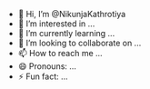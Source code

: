 - 👋 Hi, I’m @NikunjaKathrotiya
- 👀 I’m interested in ...
- 🌱 I’m currently learning ...
- 💞️ I’m looking to collaborate on ...
- 📫 How to reach me ...
- 😄 Pronouns: ...
- ⚡ Fun fact: ...

<!---
NikunjaKathrotiya/NikunjaKathrotiya is a ✨ special ✨ repository because its `README.md` (this file) appears on your GitHub profile.
You can click the Preview link to take a look at your changes.
--->
